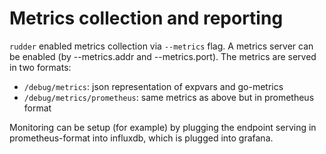 # Metrics collection and reporting

`rudder` enabled metrics collection via `--metrics` flag. A metrics server can be enabled (by --metrics.addr and --metrics.port). The metrics are served in two formats:

- `/debug/metrics`: json representation of expvars and go-metrics
- `/debug/metrics/prometheus`: same metrics as above but in prometheus format

Monitoring can be setup (for example) by plugging the endpoint serving in prometheus-format into influxdb, which is plugged into grafana.
